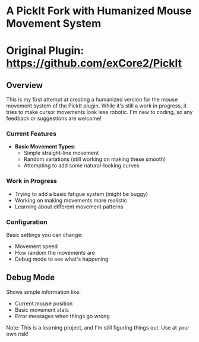 # A PickIt Fork with Humanized Mouse Movement System

# Original Plugin: https://github.com/exCore2/PickIt

## Overview

This is my first attempt at creating a humanized version for the mouse movement system of the PickIt plugin. While it's still a work in progress, it tries to make cursor movements look less robotic. I'm new to coding, so any feedback or suggestions are welcome!

### Current Features

- **Basic Movement Types**:
  - Simple straight-line movement
  - Random variations (still working on making these smooth)
  - Attempting to add some natural-looking curves

### Work in Progress

- Trying to add a basic fatigue system (might be buggy)
- Working on making movements more realistic
- Learning about different movement patterns

### Configuration

Basic settings you can change:

- Movement speed
- How random the movements are
- Debug mode to see what's happening

## Debug Mode

Shows simple information like:

- Current mouse position
- Basic movement stats
- Error messages when things go wrong

Note: This is a learning project, and I'm still figuring things out. Use at your own risk!
